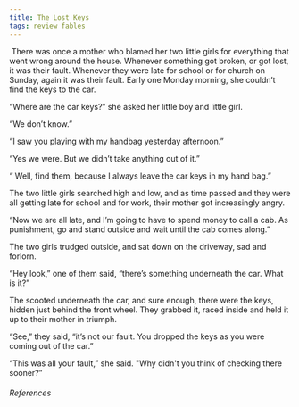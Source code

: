 ```yaml
---
title: The Lost Keys
tags: review fables
---
```



 There was once a mother who blamed her two little girls for everything that went wrong around the house. Whenever something got broken, or got lost, it was their fault. Whenever they were late for school or for church on Sunday, again it was their fault. Early one Monday morning, she couldn’t find the keys to the car.

“Where are the car keys?” she asked her little boy and little girl.

“We don’t know.”

“I saw you playing with my handbag yesterday afternoon.”

“Yes we were. But we didn’t take anything out of it.”

“ Well, find them, because I always leave the car keys in my hand bag.”

The two little girls searched high and low, and as time passed and they were all getting late for school and for work, their mother got increasingly angry.

“Now we are all late, and I’m going to have to spend money to call a cab. As punishment, go and stand outside and wait until the cab comes along.”

The two girls trudged outside, and sat down on the driveway, sad and forlorn.

“Hey look,” one of them said, “there’s something underneath the car. What is it?”

The scooted underneath the car, and sure enough, there were the keys, hidden just behind the front wheel. They grabbed it, raced inside and held it up to their mother in triumph.

“See,” they said, “it’s not our fault. You dropped the keys as you were coming out of the car.”

“This was all your fault,” she said. "Why didn't you think of checking there sooner?”







###### References